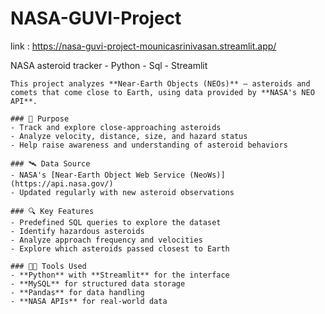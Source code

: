 # NASA-GUVI-Project
link : https://nasa-guvi-project-mounicasrinivasan.streamlit.app/


NASA asteroid tracker - Python - Sql - Streamlit 

    This project analyzes **Near-Earth Objects (NEOs)** — asteroids and comets that come close to Earth, using data provided by **NASA's NEO API**.

    ### 📌 Purpose
    - Track and explore close-approaching asteroids
    - Analyze velocity, distance, size, and hazard status
    - Help raise awareness and understanding of asteroid behaviors

    ### 🛰 Data Source
    - NASA's [Near-Earth Object Web Service (NeoWs)](https://api.nasa.gov/)
    - Updated regularly with new asteroid observations

    ### 🔍 Key Features
    - Predefined SQL queries to explore the dataset
    - Identify hazardous asteroids
    - Analyze approach frequency and velocities
    - Explore which asteroids passed closest to Earth

    ### 👨‍💻 Tools Used
    - **Python** with **Streamlit** for the interface
    - **MySQL** for structured data storage
    - **Pandas** for data handling
    - **NASA APIs** for real-world data
